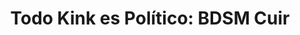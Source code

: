 ---
published_date: 2024-10-01Z-03:00
#updated_date: 2023-11-04Z-03:00
title: "Todo Kink es Político: BDSM Cuir"
summary: 'Nos encontramos para charlar y debatir en torno a las potencias
  radicales del kink y sus matices políticos. En esta oportunidad vamos a hablar de BDSM Cuir.'
tags:
  - charla debate
  - español
  - KinkyVibe # etiqueta especial #
  - a la gorra # pago | gratis | a la gorra #
  - Online # online | AMBA | Córdoba | Santa Cruz #
  - BDSM
  - queer
layout: calendario
category: calendario
authors:
  - KinkyVibe
featured: todo-kink-es-politico-miniatura.png
#logo: 2
#force_unlisted: false
#force_unpublished: false
status: abierto # anunciado | abierto | agotadas | cancelado #
# opening_date: 2023-10-20Z-03:00
start: 2024-10-10T20:00-03:00
end:   2024-10-10T22:00-03:00
#location: Thames 240, Ciudad Autónoma de Buenos Aires
#location_name: Cooperativa Cultural Qi
link: https://docs.google.com/forms/d/e/1FAIpQLSdHWq1LuO2U0Q3U3BgrbpaI4_zK2OYAoYxNoj3Fe2I0ENWyNw/viewform?usp=sf_link
link_text: Inscribirme

# carrousel_background: "#f2a68f"
# carrousel_color: "white"
# carrousel_accent_text: ""
# carrousel_accent_bg: ""

---
